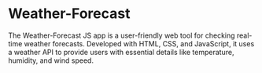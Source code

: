 # Weather-Forecast
The Weather-Forecast JS app is a user-friendly web tool for checking real-time weather forecasts. Developed with HTML, CSS, and JavaScript, it uses a weather API to provide users with essential details like temperature, humidity, and wind speed.
